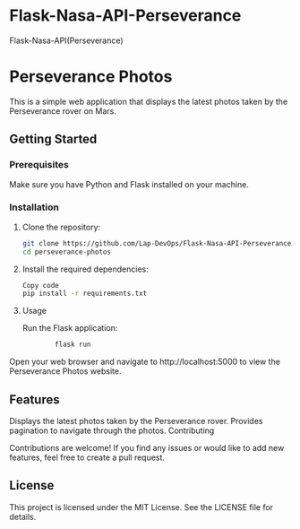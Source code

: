 # Flask-Nasa-API-Perseverance
Flask-Nasa-API(Perseverance)

# Perseverance Photos

This is a simple web application that displays the latest photos taken by the Perseverance rover on Mars.

## Getting Started

### Prerequisites

Make sure you have Python and Flask installed on your machine.

### Installation

1. Clone the repository:

   ```bash
   git clone https://github.com/Lap-DevOps/Flask-Nasa-API-Perseverance.git
   cd perseverance-photos

2. Install the required dependencies:
    ```bash
    Copy code
    pip install -r requirements.txt 

3. Usage

   Run the Flask application:

    ```bash
            flask run

Open your web browser and navigate to http://localhost:5000 to view the Perseverance Photos website.

## Features

Displays the latest photos taken by the Perseverance rover.
Provides pagination to navigate through the photos.
Contributing

Contributions are welcome! If you find any issues or would like to add new features, feel free to create a pull request.

## License

This project is licensed under the MIT License. See the LICENSE file for details.
